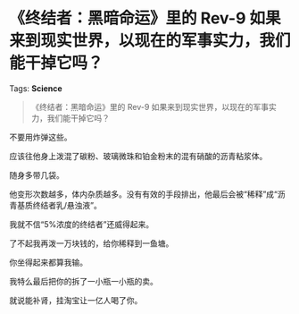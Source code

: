 # 《终结者：黑暗命运》里的 Rev-9 如果来到现实世界，以现在的军事实力，我们能干掉它吗？

Tags: **Science**

> 《终结者：黑暗命运》里的 Rev-9 如果来到现实世界，以现在的军事实力，我们能干掉它吗？

不要用炸弹这些。

应该往他身上泼混了碳粉、玻璃微珠和铂金粉末的混有硝酸的沥青粘浆体。

随身多带几袋。

他变形次数越多，体内杂质越多。没有有效的手段排出，他最后会被“稀释”成“沥青基质终结者乳/悬浊液”。

我就不信“5%浓度的终结者”还威得起来。

了不起我再泼一万块钱的，给你稀释到一鱼塘。

你坐得起来都算我输。

我特么最后把你的拆了一小瓶一小瓶的卖。

就说能补肾，挂淘宝让一亿人喝了你。



